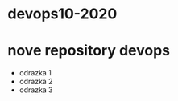# devops10-2020
<h1>nove <strong>repository</strong> devops </h1>

- odrazka 1
- odrazka 2
- odrazka 3 
